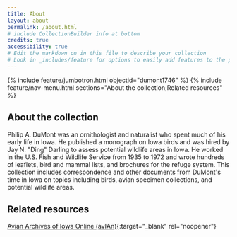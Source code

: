 ```yaml
---
title: About
layout: about
permalink: /about.html
# include CollectionBuilder info at bottom
credits: true
accessibility: true
# Edit the markdown on in this file to describe your collection
# Look in _includes/feature for options to easily add features to the page
---
```


{% include feature/jumbotron.html objectid="dumont1746" %} 
{% include feature/nav-menu.html sections="About the collection;Related resources" %}

## About the collection

Philip A. DuMont was an ornithologist and naturalist who spent much of his early life in Iowa. He published a monograph on Iowa birds and was hired by Jay N. "Ding" Darling to assess potential wildlife areas in Iowa. He worked in the U.S. Fish and Wildlife Service from 1935 to 1972 and wrote hundreds of leaflets, bird and mammal lists, and brochures for the refuge system. This collection includes correspondence and other documents from DuMont's time in Iowa on topics including birds, avian specimen collections, and potential wildlife areas.

## Related resources

[Avian Archives of Iowa Online (avIAn)](https://avian.lib.iastate.edu){:target="_blank" rel="noopener"}
